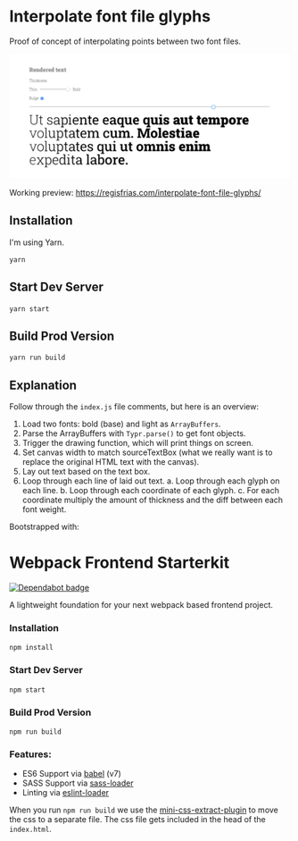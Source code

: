 # Interpolate font file glyphs

Proof of concept of interpolating points between two font files.

![Screenshot of the page](interpolate-font-file-glyphs.png)

Working preview: https://regisfrias.com/interpolate-font-file-glyphs/

## Installation

I'm using Yarn.

```
yarn
```

## Start Dev Server

```
yarn start
```

## Build Prod Version

```
yarn run build
```

## Explanation

Follow through the `index.js` file comments, but here is an overview:

1. Load two fonts: bold (base) and light as `ArrayBuffers`.
2. Parse the ArrayBuffers with `Typr.parse()` to get font objects.
3. Trigger the drawing function, which will print things on screen.
4. Set canvas width to match sourceTextBox (what we really want is to replace the original HTML text with the canvas).
5. Lay out text based on the text box.
6. Loop through each line of laid out text.
  a. Loop through each glyph on each line.
  b. Loop through each coordinate of each glyph.
  c. For each coordinate multiply the amount of thickness and the diff between each font weight.


Bootstrapped with:

# Webpack Frontend Starterkit

[![Dependabot badge](https://flat.badgen.net/dependabot/wbkd/webpack-starter?icon=dependabot)](https://dependabot.com/)

A lightweight foundation for your next webpack based frontend project.


### Installation

```
npm install
```

### Start Dev Server

```
npm start
```

### Build Prod Version

```
npm run build
```

### Features:

* ES6 Support via [babel](https://babeljs.io/) (v7)
* SASS Support via [sass-loader](https://github.com/jtangelder/sass-loader)
* Linting via [eslint-loader](https://github.com/MoOx/eslint-loader)

When you run `npm run build` we use the [mini-css-extract-plugin](https://github.com/webpack-contrib/mini-css-extract-plugin) to move the css to a separate file. The css file gets included in the head of the `index.html`.
